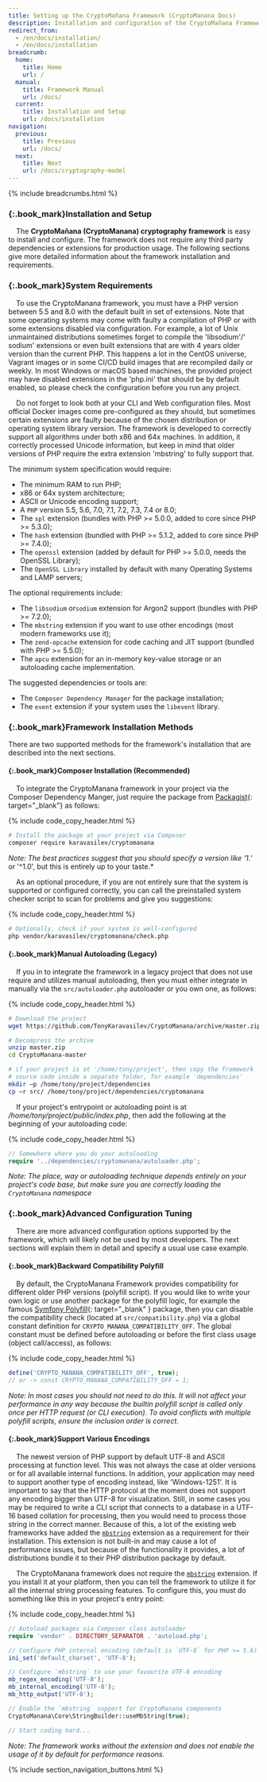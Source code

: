 ```yaml
---
title: Setting up the CryptoMañana Framework (CryptoManana Docs)
description: Installation and configuration of the CryptoMañana Framework.
redirect_from:
  - /en/docs/installation/
  - /en/docs/installation
breadcrumb:
  home:
    title: Home
    url: /
  manual:
    title: Framework Manual
    url: /docs/
  current:
    title: Installation and Setup
    url: /docs/installation
navigation:
  previous:
    title: Previous
    url: /docs/
  next:
    title: Next
    url: /docs/cryptography-model
---
```


{% include breadcrumbs.html %}

### [](#installation-and-setup){:.book_mark}Installation and Setup ###

&nbsp;&nbsp;&nbsp;&nbsp;The **CryptoMañana (CryptoManana) cryptography framework** is easy to install and configure. The
framework does not require any third party dependencies or extensions for production usage. The following sections give
more detailed information about the framework installation and requirements.

### [](#system-requirements){:.book_mark}System Requirements ###

&nbsp;&nbsp;&nbsp;&nbsp;To use the CryptoManana framework, you must have a PHP version between 5.5 and 8.0 with the
default built in set of extensions. Note that some operating systems may come with faulty a compilation of PHP or with
some extensions disabled via configuration. For example, a lot of Unix unmaintained distributions sometimes forget to
compile the 'libsodium'/'
sodium' extensions or even built extensions that are with 4 years older version than the current PHP. This happens a lot
in the CentOS universe, Vagrant images or in some CI/CD build images that are recompiled daily or weekly. In most
Windows or macOS based machines, the provided project may have disabled extensions in the 'php.ini' that should be by
default enabled, so please check the configuration before you run any project.

&nbsp;&nbsp;&nbsp;&nbsp;Do not forget to look both at your CLI and Web configuration files. Most official Docker images
come pre-configured as they should, but sometimes certain extensions are faulty because of the chosen distribution or
operating system library version. The framework is developed to correctly support all algorithms under both x86 and 64x
machines. In addition, it correctly processed Unicode information, but keep in mind that older versions of PHP require
the extra extension 'mbstring' to fully support that.

The minimum system specification would require:

- The minimum RAM to run PHP;
- x86 or 64x system architecture;
- ASCII or Unicode encoding support;
- A `PHP` version 5.5, 5.6, 7.0, 7.1, 7.2, 7.3, 7.4 or 8.0;
- The `spl` extension (bundles with PHP >= 5.0.0, added to core since PHP >= 5.3.0);
- The `hash` extension (bundled with PHP >= 5.1.2, added to core since PHP >= 7.4.0);
- The `openssl` extension (added by default for PHP >= 5.0.0, needs the OpenSSL Library);
- The `OpenSSL Library` installed by default with many Operating Systems and LAMP servers;

The optional requirements include:

- The `libsodium` or`sodium` extension for Argon2 support (bundles with PHP >= 7.2.0);
- The `mbstring` extension if you want to use other encodings (most modern frameworks use it);
- The `zend-opcache` extension for code caching and JIT support (bundled with PHP >= 5.5.0);
- The `apcu` extension for an in-memory key-value storage or an autoloading cache implementation.

The suggested dependencies or tools are:

- The `Composer Dependency Manager` for the package installation;
- The `event` extension if your system uses the `libevent` library.

### [](#framework-installation-methods){:.book_mark}Framework Installation Methods ###

There are two supported methods for the framework's installation that are described into the next sections.

#### [](#composer-installation-recommended){:.book_mark}Composer Installation (Recommended) ####

&nbsp;&nbsp;&nbsp;&nbsp;To integrate the CryptoManana framework in your project via the Composer Dependency Manger, just
require the package from [Packagist](https://packagist.org/packages/karavasilev/cryptomanana){: target="_blank"} as
follows:

{% include code_copy_header.html %}

```bash
# Install the package at your project via Composer
composer require karavasilev/cryptomanana
```

*Note: The best practices suggest that you should specify a version like '1.*' or '^1.0', but this is entirely up to
your taste.*

&nbsp;&nbsp;&nbsp;&nbsp;As an optional procedure, if you are not entirely sure that the system is supported or
configured correctly, you can call the preinstalled system checker script to scan for problems and give you suggestions:

{% include code_copy_header.html %}

```bash
# Optionally, check if your system is well-configured
php vendor/karavasilev/cryptomanana/check.php
```

#### [](#manual-autoloading-legacy){:.book_mark}Manual Autoloading (Legacy) ####

&nbsp;&nbsp;&nbsp;&nbsp;If you in to integrate the framework in a legacy project that does not use require and utilizes
manual autoloading, then you must either integrate in manually via the `src/autoloader.php` autoloader or you own one,
as follows:

{% include code_copy_header.html %}

```bash
# Download the project
wget https://github.com/TonyKaravasilev/CryptoManana/archive/master.zip

# Decompress the archive
unzip master.zip
cd CryptoManana-master

# if your project is at '/home/tony/project', then copy the framework
# source code inside a separate folder, for example 'dependencies'
mkdir –p /home/tony/project/dependencies
cp –r src/ /home/tony/project/dependencies/cryptomanana
```

&nbsp;&nbsp;&nbsp;&nbsp;If your project's entrypoint or autoloading point is at */home/tony/project/public/index.php*,
then add the following at the beginning of your autoloading code:

{% include code_copy_header.html %}

```php
// Somewhere where you do your autoloading
require '../dependencies/cryptomanana/autoloader.php';
```

*Note: The place, way or autoloading technique depends entirely on your project's code base, but make sure you are
correctly loading the `CryptoManana` namespace*

### [](#advanced-configuration-tuning){:.book_mark}Advanced Configuration Tuning ###

&nbsp;&nbsp;&nbsp;&nbsp;There are more advanced configuration options supported by the framework, which will likely not
be used by most developers. The next sections will explain them in detail and specify a usual use case example.

#### [](#backward-compatibility-polyfill){:.book_mark}Backward Compatibility Polyfill ####

&nbsp;&nbsp;&nbsp;&nbsp;By default, the CryptoManana Framework provides compatibility for different older PHP versions
(polyfill script). If you would like to write your own logic or use another package for the polyfill logic, for example
the famous [Symfony Polyfill](https://github.com/symfony/polyfill){: target="_blank" } package, then you can disable the
compatibility check (located at `src/compatibility.php`) via a global constant definition
for `CRYPTO_MANANA_COMPATIBILITY_OFF`. The global constant must be defined before autoloading or before the first class
usage (object call/access), as follows:

{% include code_copy_header.html %}

```php
define('CRYPTO_MANANA_COMPATIBILITY_OFF', true);
// or -> const CRYPTO_MANANA_COMPATIBILITY_OFF = 1;
```

*Note: In most cases you should not need to do this. It will not affect your performance in any way because the builtin
polyfill script is called only once per HTTP request (or CLI execution). To avoid conflicts with multiple polyfill
scripts, ensure the inclusion order is correct.*

#### [](#support-various-encodings){:.book_mark}Support Various Encodings ####

&nbsp;&nbsp;&nbsp;&nbsp;The newest version of PHP support by default UTF-8 and ASCII processing at function level. This
was not always the case at older versions or for all available internal functions. In addition, your application may
need to support another type of encoding instead, like 'Windows-1251'. It is important to say that the HTTP protocol at
the moment does not support any encoding bigger than UTF-8 for visualization. Still, in some cases you may be required
to write a CLI script that connects to a database in a UTF-16 based collation for processing, then you would need to
process those string in the correct manner. Because of this, a lot of the existing web frameworks have added
the [`mbstring`](https://www.php.net/manual/en/book.mbstring.php) extension as a requirement for their installation.
This extension is not built-in and may cause a lot of performance issues, but because of the functionality it provides,
a lot of distributions bundle it to their PHP distribution package by default.

&nbsp;&nbsp;&nbsp;&nbsp;The CryptoManana framework does not require
the [`mbstring`](https://www.php.net/manual/en/book.mbstring.php) extension. If you install it at your platform, then
you can tell the framework to utilize it for all the internal string processing features. To configure this, you must do
something like this in your project's entry point:

{% include code_copy_header.html %}

```php
// Autoload packages via Composer class autoloader
require 'vendor' . DIRECTORY_SEPARATOR . 'autoload.php';

// Configure PHP internal encoding (default is `UTF-8` for PHP >= 5.6)
ini_set('default_charset', 'UTF-8');

// Configure `mbstring` to use your favourite UTF-8 encoding
mb_regex_encoding('UTF-8');
mb_internal_encoding('UTF-8');
mb_http_output('UTF-8');

// Enable the `mbstring` support for CryptoManana components
CryptoManana\Core\StringBuilder::useMbString(true);

// Start coding hard...
```

*Note: The framework works without the extension and does not enable the usage of it by default for performance
reasons.*

{% include section_navigation_buttons.html %}
